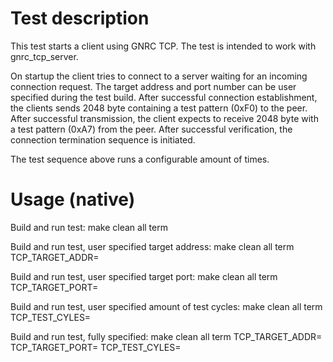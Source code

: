 Test description
==========
This test starts a client using GNRC TCP. The test is intended to
work with gnrc_tcp_server.

On startup the client tries to connect to a server waiting
for an incoming connection request. The target address and port number
can be user specified during the test build. After successful
connection establishment, the clients sends 2048 byte containing a test pattern (0xF0)
to the peer. After successful transmission, the client expects to receive 2048 byte
 with a test pattern (0xA7) from the peer. After successful verification, the connection
 termination sequence is initiated.

The test sequence above runs a configurable amount of times.

Usage (native)
==========

Build and run test:
make clean all term

Build and run test, user specified target address:
make clean all term TCP_TARGET_ADDR=<IPv6-Addr>

Build and run test, user specified target port:
make clean all term TCP_TARGET_PORT=<Port>

Build and run test, user specified amount of test cycles:
make clean all term TCP_TEST_CYLES=<Cycles>

Build and run test, fully specified:
make clean all term TCP_TARGET_ADDR=<IPv6-Addr> TCP_TARGET_PORT=<Port> TCP_TEST_CYLES=<Cycles>
